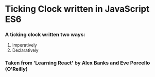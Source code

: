 # Ticking Clock written in JavaScript ES6

### A ticking clock written two ways: 
1. Imperatively
2. Declaratively

### Taken from 'Learning React' by Alex Banks and Eve Porcello (O'Reilly)